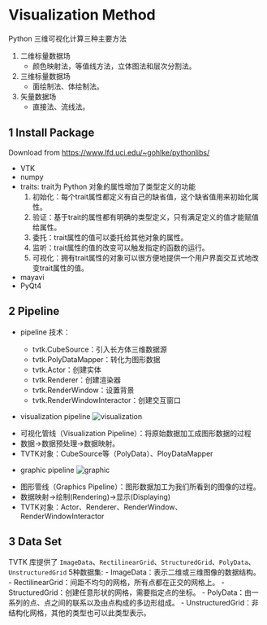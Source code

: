 # Visualization Method

Python 三维可视化计算三种主要方法

1. 二维标量数据场
    * 颜色映射法，等值线方法，立体图法和层次分割法。
2. 三维标量数据场
    * 面绘制法、体绘制法。
3. 矢量数据场
    * 直接法、流线法。

## 1 Install Package

Download from https://www.lfd.uci.edu/~gohlke/pythonlibs/

* VTK
* numpy
* traits: trait为 Python 对象的属性增加了类型定义的功能
    1. 初始化：每个trait属性都定义有自己的缺省值，这个缺省值用来初始化属性。
    2. 验证：基于trait的属性都有明确的类型定义，只有满足定义的值才能赋值给属性。
    3. 委托：trait属性的值可以委托给其他对象的属性。
    4. 监听：trait属性的值的改变可以触发指定的函数的运行。
    5. 可视化：拥有trait属性的对象可以很方便地提供一个用户界面交互式地改变trait属性的值。
* mayavi
* PyQt4

## 2 Pipeline

* pipeline 技术：

    - tvtk.CubeSource：引入长方体三维数据源
    - tvtk.PolyDataMapper：转化为图形数据
    - tvtk.Actor：创建实体
    - tvtk.Renderer：创建渲染器
    - tvtk.RenderWindow：设置背景
    - tvtk.RenderWindowInteractor：创建交互窗口

* visualization pipeline
  ![visualization](Y:\code\python_study\science_cal\visualization_ppl.png)

- 可视化管线（Visualization Pipeline）：将原始数据加工成图形数据的过程
- 数据->数据预处理->数据映射。
- TVTK对象：CubeSource等（PolyData）、PloyDataMapper

* graphic pipeline
  ![graphic](Y:\code\python_study\science_cal\graphic_ppl.png)

- 图形管线（Graphics Pipeline）：图形数据加工为我们所看到的图像的过程。
- 数据映射->绘制(Rendering)->显示(Displaying)
- TVTK对象：Actor、Renderer、RenderWindow、RenderWindowInteractor

## 3 Data Set

TVTK 库提供了 `ImageData`、`RectilinearGrid`、`StructuredGrid`、`PolyData`、`UnstructuredGrid` 5种数据集:
    - ImageData：表示二维或三维图像的数据结构。
    - RectilinearGrid：间距不均匀的网格，所有点都在正交的网格上。
    - StructuredGrid：创建任意形状的网格，需要指定点的坐标。
    - PolyData：由一系列的点、点之间的联系以及由点构成的多边形组成。
    - UnstructuredGrid：非结构化网格，其他的类型也可以此类型表示。
